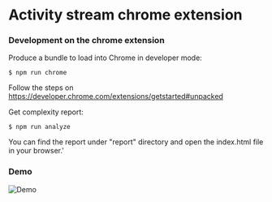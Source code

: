 # Activity stream chrome extension

### Development on the chrome extension

Produce a bundle to load into Chrome in developer mode:
```
$ npm run chrome
```
Follow the steps on https://developer.chrome.com/extensions/getstarted#unpacked

Get complexity report:
```
$ npm run analyze
```

You can find the report under "report" directory and open the index.html file in your browser.'

### Demo
![Demo](/../screenshots/screenshots/activitystreamwebextension.gif/ "Demo")
